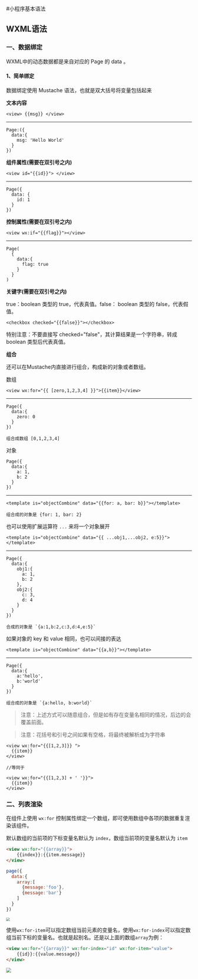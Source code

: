 #小程序基本语法

## WXML语法
### 一、数据绑定
WXML中的动态数据都是来自对应的 Page 的 data 。

#### 1、简单绑定

数据绑定使用 Mustache 语法，也就是双大括号将变量包括起来

**文本内容**

    <view> {{msg}} </view>
****
    Page:({
      data:{
        msg: 'Hello World'
      }
    })

**组件属性(需要在双引号之内)**

    <view id="{{id}}"> </view>
****
    Page({
      data: {
        id: 1
      }
    })

**控制属性(需要在双引号之内)**

    <view wx:if="{{flag}}"></view>
****
    Page(
      {
        data:{
          flag: true
        }
      }
    )

**关键字(需要在双引号之内)**

true：boolean 类型的 true，代表真值。false： boolean 类型的 false，代表假值。

    <checkbox checked="{{false}}"></checkbox>

特别注意：不要直接写 checked="false"，其计算结果是一个字符串，转成 boolean 类型后代表真值。

**组合**

还可以在Mustache内直接进行组合，构成新的对象或者数组。

数组

    <view wx:for="{{ [zero,1,2,3,4] }}">{{item}}</view>
****
    Page({
      data:{
        zero: 0
      }
    })
    
    组合成数组 [0,1,2,3,4]

对象

    Page({
      data:{
        a: 1,
        b: 2
      }
    })
****
    <template is="objectCombine" data="{{for: a, bar: b}}"></template>
    
    组合成的对象是 {for: 1, bar: 2}

也可以使用扩展运算符 `...` 来将一个对象展开

    <template is="objectCombine" data="{{ ...obj1,...obj2, e:5}}"></template>
****
    Page({
      data:{
        obj1:{
          a: 1,
          b: 2  
        },
        obj2:{
          c: 3,
          d: 4
        }
      }
    })
    
    合成的对象是 `{a:1,b:2,c:3,d:4,e:5}`

如果对象的 key 和 value 相同，也可以间接的表达

    <template is="objectCombine" data="{{a,b}}"></template>
****
    Page({
      data:{
        a:'hello',
        b:'world'
      }
    })
    
    组合成的对象是 `{a:hello, b:world}`



> 注意：上述方式可以随意组合，但是如有存在变量名相同的情况，后边的会覆盖前面。

> 注意：花括号和引号之间如果有空格，将最终被解析成为字符串

    <view wx:for="{{[1,2,3]}} ">
      {{item}}
    </view>
    
    //等同于
    
    <view wx:for="{{[1,2,3] + ' '}}">
      {{item}}
    </view>

### 二、列表渲染

在组件上使用 `wx:for` 控制属性绑定一个数组，即可使用数组中各项的数据重复渲染该组件。

默认数组的当前项的下标变量名默认为 `index`，数组当前项的变量名默认为 `item`

```html
<view wx:for="{{array}}">
	{{index}}:{{item.message}}
</view>
```

```javascript
page({
  data:{
    array:[
      {message:'foo'},
      {message:'bar'}
    ]
  }
})
```

<img src="C:\personalFiles\images\images\2.png" style="zoom:60%;" />

使用`wx:for-item`可以指定数组当前元素的变量名，使用`wx:for-index`可以指定数组当前下标的变量名。也就是起别名。还是以上面的数组`array`为例：

```html
<view wx:for="{{array}}" wx:for-index="id" wx:for-item="value">
	{{id}}:{{value.message}}
</view>
```

<img src="C:\personalFiles\images\images\3.png" style="zoom:80%;" />